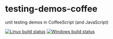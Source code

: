 # testing-demos-coffee
unit testing demos in CoffeeScript (and JavaScript)

[![Linux build status](https://travis-ci.org/AndreasAugustin/testing-demos-coffee.svg?branch=master)](https://travis-ci.org/AndreasAugustin/testing-demos-coffee)
[![Windows build status](https://ci.appveyor.com/api/projects/status/gact475g79fq9w51/branch/master?svg=true)](https://ci.appveyor.com/project/AndreasAugustin/testing-demos-coffee/branch/master)
